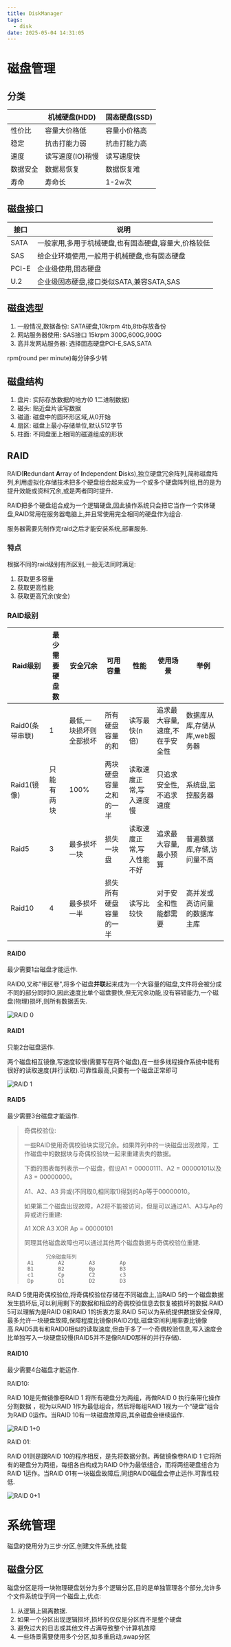 ```yaml
---
title: DiskManager
tags:
  - disk
date: 2025-05-04 14:31:05
---
```



# 磁盘管理

## 分类

|          | 机械硬盘(HDD)    | 固态硬盘(SSD) |
| -------- | ---------------- | ------------- |
| 性价比   | 容量大价格低     | 容量小价格高  |
| 稳定     | 抗击打能力弱     | 抗击打能力高  |
| 速度     | 读写速度(IO)稍慢 | 读写速度快    |
| 数据安全 | 数据易恢复       | 数据恢复难    |
| 寿命     | 寿命长           | 1-2w次        |

## 磁盘接口

| 接口  | 说明                                                 |
| ----- | ---------------------------------------------------- |
| SATA  | 一般家用,多用于机械硬盘,也有固态硬盘,容量大,价格较低 |
| SAS   | 给企业环境使用,一般用于机械硬盘,也有固态硬盘         |
| PCI-E | 企业级使用,固态硬盘                                  |
| U.2   | 企业级固态硬盘,接口类似SATA,兼容SATA,SAS             |

## 磁盘选型

1. 一般情况,数据备份: SATA硬盘,10krpm 4tb,8tb存放备份
2. 网站服务器使用: SAS接口 15krpm 300G,600G,900G
3. 高并发网站服务器: 选择固态硬盘PCI-E,SAS,SATA

rpm(round per minute)每分钟多少转

## 磁盘结构

1. 盘片: 实际存放数据的地方(0 1二进制数据)
2. 磁头: 贴近盘片读写数据
3. 磁道: 磁盘中的圆环形区域,从0开始
4. 扇区: 磁盘上最小存储单位,默认512字节
5. 柱面: 不同盘面上相同的磁道组成的形状

## RAID

RAID(**R**edundant **A**rray of **I**ndependent **D**isks),独立硬盘冗余阵列,简称磁盘阵列,利用虚拟化存储技术把多个硬盘组合起来成为一个或多个硬盘阵列组,目的是为提升效能或资料冗余,或是两者同时提升.

RAID把多个硬盘组合成为一个逻辑硬盘,因此操作系统只会把它当作一个实体硬盘,RAID常用在服务器电脑上,并且常使用完全相同的硬盘作为组合.

服务器需要先制作完raid之后才能安装系统,部署服务.

### 特点

根据不同的raid级别有所区别,一般无法同时满足:

1. 获取更多容量
2. 获取更高性能
3. 获取更高冗余(安全)

### RAID级别

| Raid级别        | 最少需要硬盘数 | 安全冗余                | 可用容量               | 性能                      | 使用场景                       | 举例                          |
| --------------- | -------------- | ----------------------- | ---------------------- | ------------------------- | ------------------------------ | ----------------------------- |
| Raid0(条带串联) | 1              | 最低,一块损坏则全部损坏 | 所有硬盘容量的和       | 读写最快(n倍)             | 追求最大容量,速度,不在乎安全性 | 数据库从库,存储从库,web服务器 |
| Raid1(镜像)     | 只能有两块     | 100%                    | 两块硬盘容量之和的一半 | 读取速度正常,写入速度慢   | 只追求安全性,不追求速度        | 系统盘,监控服务器             |
| Raid5           | 3              | 最多损坏一块            | 损失一块盘             | 读取速度正常,写入性能不好 | 追求最大容量,最小预算          | 普遍数据库,存储,访问量不高    |
| Raid10          | 4              | 最多损坏一半            | 损失所有硬盘容量的一半 | 读写比较快                | 对于安全和性能都需要           | 高并发或高访问量的数据库主库  |

#### RAID0

最少需要1台磁盘才能运作.

RAID0,又称"带区卷",将多个磁盘**并联**起来成为一个大容量的磁盘,文件将会被分成不同的部分同时IO,因此速度比单个磁盘要快,但无冗余功能,没有容错能力,一个磁盘(物理)损坏,则所有数据丢失.

![RAID 0](DiskManager/250px-RAID_0.svg.png)

#### RAID1

只能2台磁盘运作.

两个磁盘相互镜像,写速度较慢(需要写在两个磁盘),在一些多线程操作系统中能有很好的读取速度(并行读取).可靠性最高,只要有一个磁盘正常即可

![RAID 1](DiskManager/250px-RAID_1.svg.png)

#### RAID5

最少需要3台磁盘才能运作.

>  奇偶校验位:
>
> 一些RAID使用奇偶校验块实现冗余。如果阵列中的一块磁盘出现故障，工作磁盘中的数据块与奇偶校验块一起来重建丢失的数据。
>
> 下面的图表每列表示一个磁盘，假设A1 = 00000111、A2 = 00000101以及A3 = 00000000。
>
> A1、A2、A3 异或(不同取0,相同取1)得到的Ap等于00000010。
>
> 如果第二个磁盘出现故障，A2将不能被访问，但是可以通过A1、A3与Ap的异或进行重建:
>
> A1 XOR A3 XOR Ap = 00000101
>
> 同理其他磁盘故障也可以通过其他两个磁盘数据与奇偶校验位重建.
>
> ```
>        冗余磁盘阵列
>  A1        A2        A3        Ap
>  B1        B2        Bp        B3
>  c1        Cp        C2        c3
>  Dp        D1        D2        D3
> ```

RAID 5使用奇偶校验位,将奇偶校验位存储在不同磁盘上,当RAID 5的一个磁盘数据发生损坏后,可以利用剩下的数据和相应的奇偶校验信息去恢复被损坏的数据.RAID 5可以理解为是RAID 0和RAID 1的折衷方案.RAID 5可以为系统提供数据安全保障,最多允许一块硬盘故障,保障程度比镜像(RAID2)低,磁盘空间利用率要比镜像高.RAID5具有和RAID0相似的读取速度,但由于多了一个奇偶校验信息,写入速度会比单独写入一块硬盘较慢(RAID5并不是像RAID0那样的并行存储).

#### RAID10

最少需要4台磁盘才能运作.

RAID10:

RAID 10是先做镜像卷RAID 1 将所有硬盘分为两组，再做RAID 0 执行条带化操作分割数据 ，视为以RAID 1作为最低组合，然后将每组RAID 1视为一个“硬盘”组合为RAID 0运作。当RAID 10有一块磁盘故障后,其余磁盘会继续运作.

![RAID 1+0](DiskManager/250px-RAID_10.svg.png)

RAID 01:

RAID 01则是跟RAID 10的程序相反，是先将数据分割。再做镜像卷RAID 1 它将所有的硬盘分为两组，每组各自构成为RAID 0作为最低组合，而将两组硬盘组合为RAID 1运作。当RAID 01有一块磁盘故障后,同组RAID0磁盘会停止运作.可靠性较低.

![RAID 0+1](DiskManager/250px-RAID_01.svg.png)

# 系统管理

磁盘的使用分为三步:分区,创建文件系统,挂载

## 磁盘分区

磁盘分区是将一块物理硬盘划分为多个逻辑分区,目的是单独管理各个部分,允许多个文件系统位于同一个磁盘上,优点:

1. 从逻辑上隔离数据.
2. 如果一个分区出现逻辑损坏,损坏的仅仅是分区而不是整个硬盘
3. 避免过大的日志或其他文件占满导致整个计算机故障
4. 一些场景需要使用多个分区,如多重启动,swap分区

